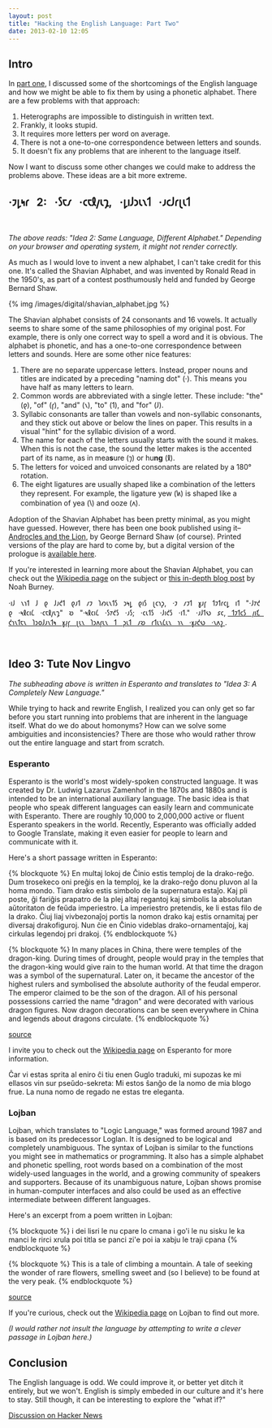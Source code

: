 ```yaml
---
layout: post
title: "Hacking the English Language: Part Two"
date: 2013-02-10 12:05
---
```


## Intro

In [part one](/hacking-the-english-language/),
I discussed some of the shortcomings of the English language
and how we might be able to fix them by using a phonetic alphabet. There are
a few problems with that approach:

1. Heterographs are impossible to distinguish in written text.
2. Frankly, it looks stupid.
3. It requires more letters per word on average.
4. There is not a one-to-one correspondence between letters and sounds.
5. It doesn't fix any problems that are inherent to the language itself.

Now I want to discuss some other changes we could make to address the problems above.
These ideas are a bit more extreme.

## ·𐑲𐑛𐑰𐑩 &nbsp; 2: &nbsp; ·𐑕𐑱𐑥 &nbsp; ·𐑤𐑱𐑙𐑢𐑧𐑡, &nbsp; ·𐑛𐑦𐑓𐑮𐑧𐑯𐑑 &nbsp; ·𐑨𐑤𐑓𐑩𐑚𐑧𐑑
<br/>

*The above reads: "Idea 2: Same Language, Different Alphabet." Depending on your browser and operating
system, it might not render correctly.*

As much as I would love to invent a new alphabet, I can't take credit for this one. It's called the
Shavian Alphabet, and was invented by Ronald Read in the 1950's, as part of a contest posthumously
held and funded by George Bernard Shaw.

{% img /images/digital/shavian_alphabet.jpg %}


The Shavian alphabet consists of 24 consonants and 16 vowels. It actually seems to share some of the
same philosophies of my original post. For example, there is only one correct way to
spell a word and it is obvious. The alphabet is phonetic, and has a one-to-one correspondence between
letters and sounds. Here are some other nice features:

1. There are no separate uppercase letters. Instead, proper nouns and titles are indicated by a preceding 
    "naming dot" (·). This means you have half as many letters to learn.
2. Common words are abbreviated with a single letter. These include: "the" (𐑞), "of" (𐑝), "and" (𐑯), "to" (𐑑),
    and "for" (𐑓).
3. Syllabic consonants are taller than vowels and non-syllabic consonants, and they stick out above or below
    the lines on paper. This results in a visual "hint" for the syllabic division of a word.
4. The name for each of the letters usually starts with the sound it makes. When this is not the case, the 
    sound the letter makes is the accented part of its name, as in mea**s**ure (𐑠) or hu**ng** (𐑙).
5. The letters for voiced and unvoiced consonants are related by a 180&deg; rotation.
6. The eight ligatures are usually shaped like a combination of the letters they represent. For example, the ligature
    yew (𐑿) is shaped like a combination of yea (𐑘) and ooze (𐑵).

Adoption of the Shavian Alphabet has been pretty minimal, as you might have guessed. However, there has been
one book published using it–
<a href="http://en.wikipedia.org/wiki/Androcles_and_the_Lion_(play)">Androcles and the Lion</a>,
by George Bernard Shaw (of course). Printed versions of the play are hard to come by, 
but a digital version of the prologue is
[available here](http://www.saytheword.org.uk/shavian/androcles20-21.html).

If you're interested in learning more about the Shavian Alphabet, you can check out the
[Wikipedia page](http://en.wikipedia.org/wiki/Shavian_alphabet) on the subject or
[this in-depth blog post](http://weblog.noahburney.com/language-scripts/the-shavian-alphabet)
by Noah Burney.

·𐑦𐑓 &nbsp; 𐑯𐑪𐑑 &nbsp; 𐑓 &nbsp; 𐑞 &nbsp; 𐑓𐑨𐑒𐑑 &nbsp; 𐑞𐑨𐑑 &nbsp; 𐑥𐑲 &nbsp; 𐑐𐑺𐑧𐑯𐑑𐑕 &nbsp;
𐑮𐑰𐑛 &nbsp; 𐑞𐑦𐑕 &nbsp; 𐑚𐑤𐑪𐑜, &nbsp; ·𐑲 &nbsp; 𐑥𐑲𐑑 &nbsp; 𐑣𐑨𐑝 &nbsp; 𐑑𐑲𐑑𐑩𐑤𐑛 &nbsp; 𐑦𐑑 &nbsp;
"·𐑓𐑳𐑒 &nbsp; 𐑞 &nbsp; ·𐑰𐑙𐑤𐑦𐑖 &nbsp; ·𐑤𐑱𐑙𐑢𐑧𐑡" &nbsp; 𐑹 &nbsp; "·𐑰𐑙𐑤𐑦𐑖 &nbsp; ·𐑕𐑳𐑒𐑕 &nbsp; ·𐑨𐑕; &nbsp;
·𐑤𐑧𐑑𐑕 &nbsp; ·𐑓𐑦𐑒𐑕 &nbsp; ·𐑦𐑑." &nbsp; ·𐑨𐑓𐑑𐑻 &nbsp; 𐑭𐑤, 
<a href="http://blog.rjmetrics.com/surprising-hacker-news-data-analysis/">
&nbsp; 𐑑𐑲𐑑𐑤𐑕 &nbsp; 𐑢𐑦𐑗 &nbsp; 𐑒𐑪𐑯𐑑𐑱𐑯 &nbsp;
𐑐𐑮𐑴𐑓𐑨𐑯𐑑𐑰 &nbsp; 𐑣𐑨𐑝 &nbsp; 𐑚𐑧𐑯 &nbsp; 𐑐𐑮𐑵𐑝𐑧𐑯 &nbsp; 𐑑 &nbsp; 𐑜𐑧𐑑 &nbsp; 𐑥𐑹 &nbsp; 𐑩𐑑𐑧𐑯𐑖𐑧𐑯 &nbsp;
𐑪𐑯 &nbsp; ·𐑣𐑨𐑒𐑻 &nbsp; ·𐑯𐑵𐑟
</a>.

<br/>

## Ideo 3: Tute Nov Lingvo

*The subheading above is written in Esperanto and translates to "Idea 3: A Completely New Language."*

While trying to hack and rewrite English, I realized you can only get so far before you start
running into problems that are inherent in the language itself. What do we do about homonyms?
How can we solve some ambiguities and inconsistencies? There are those who would rather throw
out the entire language and start from scratch.

### Esperanto

Esperanto is the world's most widely-spoken constructed language. It was created by Dr. Ludwig Lazarus
Zamenhof in the 1870s and 1880s and is intended to be an international auxiliary language. The basic 
idea is that people who speak different languages can easily learn and communicate with Esperanto. There
are roughly 10,000 to 2,000,000 active or fluent Esperanto speakers in the world. Recently, Esperanto was
officially added to Google Translate, making it even easier for people to learn and communicate with it.

Here's a short passage written in Esperanto:

{% blockquote %}
En multaj lokoj de Ĉinio estis temploj de la drako-reĝo. Dum trosekeco oni preĝis en la temploj, ke la drako-reĝo donu pluvon al la homa mondo. Tiam drako estis simbolo de la supernatura estaĵo. Kaj pli poste, ĝi fariĝis prapatro de la plej altaj regantoj kaj simbolis la absolutan aŭtoritaton de feŭda imperiestro. La imperiestro pretendis, ke li estas filo de la drako. Ĉiuj liaj vivbezonaĵoj portis la nomon drako kaj estis ornamitaj per diversaj drakofiguroj. Nun ĉie en Ĉinio videblas drako-ornamentaĵoj, kaj cirkulas legendoj pri drakoj.
{% endblockquote %}

{% blockquote %}
In many places in China, there were temples of the dragon-king. During times of drought, people would pray in the temples that the dragon-king would give rain to the human world. At that time the dragon was a symbol of the supernatural. Later on, it became the ancestor of the highest rulers and symbolised the absolute authority of the feudal emperor. The emperor claimed to be the son of the dragon. All of his personal possessions carried the name "dragon" and were decorated with various dragon figures. Now dragon decorations can be seen everywhere in China and legends about dragons circulate.
{% endblockquote %}

[source](http://en.wikipedia.org/wiki/Esperanto)

I invite you to check out the [Wikipedia page](http://en.wikipedia.org/wiki/Esperanto) on Esperanto
for more information.

Ĉar vi estas sprita al eniro ĉi tiu enen Guglo traduki, mi supozas ke mi ellasos vin sur pseŭdo-sekreta: Mi estos ŝanĝo de la nomo de mia blogo frue. La nuna nomo de regado ne estas tre eleganta.

### Lojban

Lojban, which translates to "Logic Language," was formed
around 1987 and is based on its predecessor Loglan. It is designed to be logical and completely
unambiguous. The syntax of Lojban is similar to the functions you might see in mathematics
or programming. It also has a simple alphabet and phonetic spelling, root words based on a combination
of the most widely-used languages in the world, and a growing community of speakers and supporters.
Because of its unambiguous nature, Lojban shows promise in human-computer interfaces and also
could be used as an effective intermediate between different languages. 

Here's an excerpt from a poem written in Lojban:

{% blockquote %}
i dei lisri le nu cpare lo cmana
i go'i le nu sisku le ka manci
le rirci xrula poi titla se panci
zi'e poi ia xabju le traji cpana
{% endblockquote %}

{% blockquote %}
This is a tale of climbing a mountain.
A tale of seeking the wonder
of rare flowers, smelling sweet
and (so I believe) to be found at the very peak.
{% endblockquote %}

[source](http://www.lojban.org/publications/level0/brochure-utf/ckape.html)

If you're curious, check out the [Wikipedia page](http://en.wikipedia.org/wiki/Lojban) on Lojban to find out more.

*(I would rather not insult the language by attempting to write a clever passage in Lojban here.)*

## Conclusion

The English language is odd. We could improve it, or better yet ditch it entirely, but we won't.
English is simply embeded in our culture and it's here to stay. Still though, it can be interesting
to explore the "what if?"

[Discussion on Hacker News](http://news.ycombinator.com/item?id=5199391)